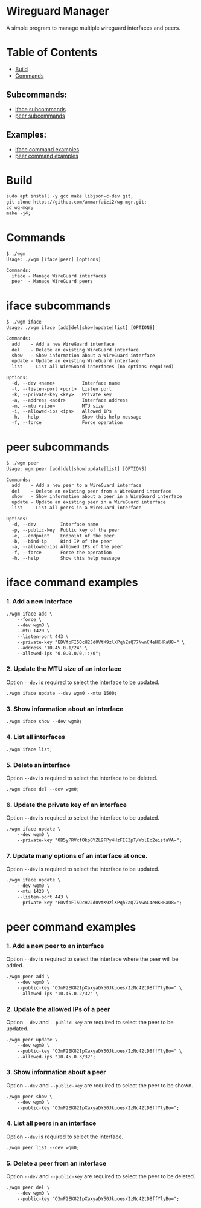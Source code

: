 # Wireguard Manager

A simple program to manage multiple wireguard interfaces and peers.

# Table of Contents

- [Build](#build)
- [Commands](#commands)

## Subcommands:
- [iface subcommands](#iface-subcommands)
- [peer subcommands](#peer-subcommands)

## Examples:
- [iface command examples](#iface-command-examples)
- [peer command examples](#peer-command-examples)

# Build

```txt
sudo apt install -y gcc make libjson-c-dev git;
git clone https://github.com/ammarfaizi2/wg-mgr.git;
cd wg-mgr;
make -j4;
```

# Commands
```txt
$ ./wgm
Usage: ./wgm [iface|peer] [options]

Commands:
  iface - Manage WireGuard interfaces
  peer  - Manage WireGuard peers
```

# iface subcommands
```txt
$ ./wgm iface
Usage: ./wgm iface [add|del|show|update|list] [OPTIONS]

Commands:
  add    - Add a new WireGuard interface
  del    - Delete an existing WireGuard interface
  show   - Show information about a WireGuard interface
  update - Update an existing WireGuard interface
  list   - List all WireGuard interfaces (no options required)

Options:
  -d, --dev <name>          Interface name
  -l, --listen-port <port>  Listen port
  -k, --private-key <key>   Private key
  -a, --address <addr>      Interface address
  -m, --mtu <size>          MTU size
  -i, --allowed-ips <ips>   Allowed IPs
  -h, --help                Show this help message
  -f, --force               Force operation

```

# peer subcommands
```txt
$ ./wgm peer
Usage: wgm peer [add|del|show|update|list] [OPTIONS]

Commands:
  add    - Add a new peer to a WireGuard interface
  del    - Delete an existing peer from a WireGuard interface
  show   - Show information about a peer in a WireGuard interface
  update - Update an existing peer in a WireGuard interface
  list   - List all peers in a WireGuard interface

Options:
  -d, --dev         Interface name
  -p, --public-key  Public key of the peer
  -e, --endpoint    Endpoint of the peer
  -b, --bind-ip     Bind IP of the peer
  -a, --allowed-ips Allowed IPs of the peer
  -f, --force       Force the operation
  -h, --help        Show this help message

```

# iface command examples

### 1. Add a new interface

```txt
./wgm iface add \
    --force \
    --dev wgm0 \
    --mtu 1420 \
    --listen-port 443 \
    --private-key "EDVfpFI5OcH2Jd0VtK9zlXPqhZaQ77NwnC4eHKHRaU8=" \
    --address "10.45.0.1/24" \
    --allowed-ips "0.0.0.0/0,::/0";
```

### 2. Update the MTU size of an interface

Option `--dev` is required to select the interface to be updated.
```txt
./wgm iface update --dev wgm0 --mtu 1500;
```

### 3. Show information about an interface

```txt
./wgm iface show --dev wgm0;
```

### 4. List all interfaces

```txt
./wgm iface list;
```

### 5. Delete an interface

Option `--dev` is required to select the interface to be deleted.
```txt
./wgm iface del --dev wgm0;
```

### 6. Update the private key of an interface

Option `--dev` is required to select the interface to be updated.
```txt
./wgm iface update \
    --dev wgm0 \
    --private-key "OB5yPRVxfOkp0YZL9FPy4HzFIEZpT/WblEc2eistaVA=";
```

### 7. Update many options of an interface at once.

Option `--dev` is required to select the interface to be updated.
```txt
./wgm iface update \
    --dev wgm0 \
    --mtu 1420 \
    --listen-port 443 \
    --private-key "EDVfpFI5OcH2Jd0VtK9zlXPqhZaQ77NwnC4eHKHRaU8=";
```

# peer command examples

### 1. Add a new peer to an interface

Option `--dev` is required to select the interface where the peer will be added.
```txt
./wgm peer add \
    --dev wgm0 \
    --public-key "O3mF2EK82IpXaxyaDY50Jkuoes/IzNc42tD8ffYlyBo=" \
    --allowed-ips "10.45.0.2/32" \
```

### 2. Update the allowed IPs of a peer

Option `--dev` and `--public-key` are required to select the peer to be updated.
```txt
./wgm peer update \
    --dev wgm0 \
    --public-key "O3mF2EK82IpXaxyaDY50Jkuoes/IzNc42tD8ffYlyBo=" \
    --allowed-ips "10.45.0.3/32";
```

### 3. Show information about a peer

Option `--dev` and `--public-key` are required to select the peer to be shown.
```txt
./wgm peer show \
    --dev wgm0 \
    --public-key "O3mF2EK82IpXaxyaDY50Jkuoes/IzNc42tD8ffYlyBo=";
```

### 4. List all peers in an interface

Option `--dev` is required to select the interface.
```txt
./wgm peer list --dev wgm0;
```

### 5. Delete a peer from an interface

Option `--dev` and `--public-key` are required to select the peer to be deleted.
```txt
./wgm peer del \
    --dev wgm0 \
    --public-key "O3mF2EK82IpXaxyaDY50Jkuoes/IzNc42tD8ffYlyBo=";
```
